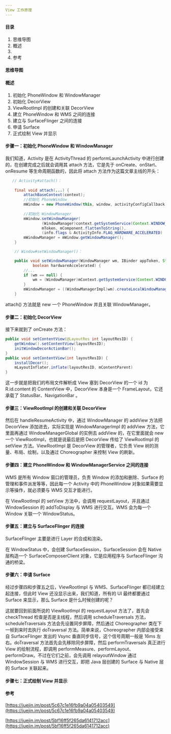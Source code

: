 ```yaml
---
View 工作原理
---
```


#### 目录

1. 思维导图
2. 概述
3. 
4. 参考

#### 思维导图

#### 概述

1. 初始化 PhoneWindow 和 WindowManager
2. 初始化 DecorView
3. ViewRootImpl 的创建和关联 DecorView
4. 建立 PhoneWindow 和 WMS 之间的连接
5. 建立与 SurfaceFlinger 之间的连接
6. 申请 Surface
7. 正式绘制 View 并显示

#### 步骤一：初始化 PhoneWindow 和 WindowManager

我们知道，Activity 是在 ActivityThread 的 performLaunchActivity 中进行创建的，在创建完成之后就会调用其 attach 方法，它是先于 onCreate、onStart、onResume 等生命周期函数的，因此将 attach 方法作为这篇文章主线的开头：

```java
   // Activity#attach()：
   
	final void attach(...) {
        attachBaseContext(context);
		//初始化 PhoneWindow
        mWindow = new PhoneWindow(this, window, activityConfigCallback);
        
		//初始化 WindowManager
        mWindow.setWindowManager(
                (WindowManager)context.getSystemService(Context.WINDOW_SERVICE),
                mToken, mComponent.flattenToString(),
                (info.flags & ActivityInfo.FLAG_HARDWARE_ACCELERATED) != 0);
        mWindowManager = mWindow.getWindowManager();
    }

	// Window#setWindowManager()：

    public void setWindowManager(WindowManager wm, IBinder appToken, String appName,
            boolean hardwareAccelerated) {
        //...
        if (wm == null) {
            wm = (WindowManager)mContext.getSystemService(Context.WINDOW_SERVICE);
        }
        mWindowManager = ((WindowManagerImpl)wm).createLocalWindowManager(this);
    }
```

attach() 方法就是 new 一个 PhoneWindow 并且关联 WindowManager。

#### 步骤二：初始化 DecorView

接下来就到了 onCreate 方法：

```java
public void setContentView(@LayoutRes int layoutResID) {
    getWindow().setContentView(layoutResID);
    initWindowDecorActionBar();
}
public void setContentView(int layoutResID) {
    installDecor();
    mLayoutInflater.inflate(layoutResID, mContentParent)
}
```

这一步就是把我们的布局文件解析成 View 塞到 DecorView 的一个 id 为 R.id.content 的 ContentView 中，DecorView 本身是一个 FrameLayout，它还承载了 StatusBar、NavigationBar 。

#### 步骤三：ViewRootImpl 的创建和关联 DecorView

然后在 handleResumeActivity 中，通过 WindowManager 的 addView 方法把 DecorView 添加进去，实际实现是 WindowManagerImpl 的 addView 方法，它里面再通过 WindowManagerGlobal 的实例去 addView 的，在它里面就会 new 一个 ViewRootImpl，也就是说最后是把 DecorView 传给了 ViewRootImpl 的 setView 方法。ViewRootImpl 是 DecorView 的管理者，它负责 View 树的测量、布局、绘制，以及通过 Choreographer 来控制 View 的刷新。

#### 步骤四：建立 PhoneWindow 和 WindowManagerService 之间的连接

WMS 是所有 Window 窗口的管理员，负责 Window 的添加和删除、Surface 的管理和事件派发等等，因此每一个 Activity 中的 PhoneWindow 对象如果需要显示等操作，就必须要与 WMS 交互才能进行。

在 ViewRootImpl 的 setView 方法中，会调用 requestLayout，并且通过 WindowSession 的 addToDisplay 与 WMS 进行交互。WMS 会为每一个 Window 关联一个 WindowStatus。

#### 步骤五：建立与 SurfaceFlinger 的连接

SurfaceFlinger 主要是进行 Layer 的合成和渲染。

在 WindowStatus 中，会创建 SurfaceSession，SurfaceSession 会在 Native 层构造一个 SurfaceComposerClient 对象，它是应用程序与 SurfaceFlinger 沟通的桥梁。

#### 步骤六：申请 Surface

经过步骤四和步骤五之后，ViewRootImpl 与 WMS、SurfaceFlinger 都已经建立起连接，但此时 View 还没显示出来，我们知道，所有的 UI 最终都要通过 Surface 来显示，那么 Surface 是什么时候创建的呢？

这就要回到前面所说的 ViewRootImpl 的 requestLayout 方法了，首先会 checkThread 检查是否是主线程，然后调用 scheduleTraversals 方法，scheduleTraversals 方法会先设置同步屏障，然后通过 Choreographer 类在下一帧到来时去执行 doTraversal 方法。简单来说，Choreographer 内部会接受来自 SurfaceFlinger 发出的 Vsync 垂直同步信号，这个信号周期一般是 16ms 左右。doTraversal 方法首先会先移除同步屏障，然后 performTraversals 真正进行 View 的绘制流程，即调用 performMeasure、performLayout、performDraw。不过在它们之前，会先调用 relayoutWindow 通过 WindowSession 与 WMS 进行交互，即把 Java 层创建的 Surface 与 Native 层的 Surface 关联起来。

#### 步骤七：正式绘制 View 并显示



#### 参考

[https://juejin.im/post/5c67c1e16fb9a04a05403549](https://juejin.im/post/5c67c1e16fb9a04a05403549)

[https://juejin.im/post/5bf16ff5f265da6141712acc](https://juejin.im/post/5bf16ff5f265da6141712acc)

